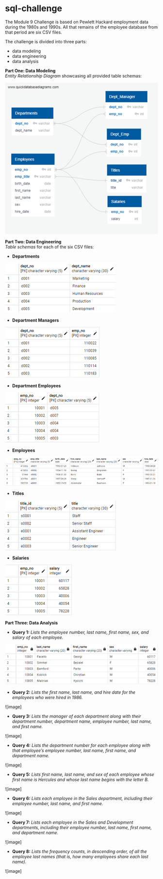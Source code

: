 # sql-challenge
The Module 9 Challenge is based on Pewlett Hackard employment data during the 1980s and 1990s. All that remains of the employee database from that period are six CSV files.<br> 

The challenge is divided into three parts: 
* data modeling
* data engineering
* data analysis

**Part One: Data Modeling**<br>
*Entity Relationship Diagram* showcasing all provided table schemas:<br>

![image](https://github.com/RachaelCaldwell/sql-challenge/blob/main/EmployeeSQL/employee_ERD.png?raw=true)<br>

**Part Two: Data Engineering**<br>
*Table schemas* for each of the six CSV files:<br>
* **Departments**<br>

![image](https://github.com/RachaelCaldwell/sql-challenge/blob/main/EmployeeSQL/images/dept_schema.png?raw=true)<br>

* **Department Managers**<br>

![image](https://github.com/RachaelCaldwell/sql-challenge/blob/main/EmployeeSQL/images/dept_manager_schema.png?raw=true)

* **Department Employees**<br>

![image](https://github.com/RachaelCaldwell/sql-challenge/blob/main/EmployeeSQL/images/dept_emp_schema.png?raw=true)

* **Employees**<br>

![image](https://github.com/RachaelCaldwell/sql-challenge/blob/main/EmployeeSQL/images/emp_schema.png?raw=true)

* **Titles**<br>

![image](https://github.com/RachaelCaldwell/sql-challenge/blob/main/EmployeeSQL/images/title_schema.png?raw=true)

* **Salaries**<br>

![image](https://github.com/RachaelCaldwell/sql-challenge/blob/main/EmployeeSQL/images/salary_schema.png?raw=true)

**Part Three: Data Analysis**<br>
* **Query 1:** *Lists the employee number, last name, first name, sex, and salary of each employee.*<br>

![image](https://github.com/RachaelCaldwell/sql-challenge/blob/main/EmployeeSQL/images/query1.png?raw=true)

* **Query 2:** *Lists the first name, last name, and hire date for the employees who were hired in 1986.*<br>

![image]
* **Query 3:** *Lists the manager of each department along with their department number, department name, employee number, last name, and first name.*<br>

![image]
* **Query 4:** *Lists the department number for each employee along with that employee’s employee number, last name, first name, and department name.*<br>

![image]
* **Query 5:** *Lists first name, last name, and sex of each employee whose first name is Hercules and whose last name begins with the letter B.*<br>

![image]
* **Query 6:** *Lists each employee in the Sales department, including their employee number, last name, and first name.*<br>

![image]
* **Query 7:** *Lists each employee in the Sales and Development departments, including their employee number, last name, first name, and department name.*<br>

![image]
* **Query 8:** *Lists the frequency counts, in descending order, of all the employee last names (that is, how many employees share each last name).*<br>

![image]
